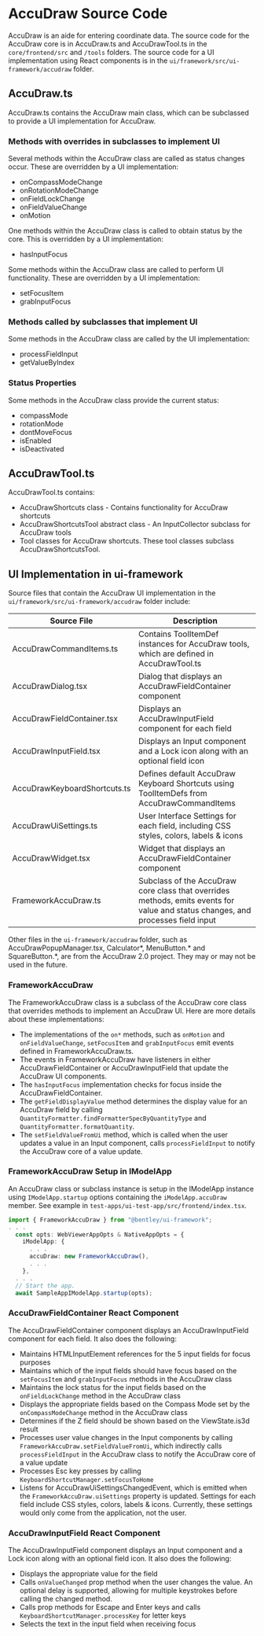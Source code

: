 <!---
cSpell:ignore dont
-->

# AccuDraw Source Code

AccuDraw is an aide for entering coordinate data.
The source code for the AccuDraw core is in
AccuDraw.ts and
AccuDrawTool.ts
in the `core/frontend/src` and `/tools` folders.
The source code for a UI implementation using React components is
in the `ui/framework/src/ui-framework/accudraw` folder.

## AccuDraw.ts

AccuDraw.ts contains the AccuDraw main class, which can be subclassed to provide a UI implementation for AccuDraw.

### Methods with overrides in subclasses to implement UI

Several methods within the AccuDraw class are called as status changes occur. These are overridden by a UI implementation:

- onCompassModeChange
- onRotationModeChange
- onFieldLockChange
- onFieldValueChange
- onMotion

One methods within the AccuDraw class is called to obtain status by the core. This is overridden by a UI implementation:

- hasInputFocus

Some methods within the AccuDraw class are called to perform UI functionality. These are overridden by a UI implementation:

- setFocusItem
- grabInputFocus

### Methods called by subclasses that implement UI

Some methods in the AccuDraw class are called by the UI implementation:

- processFieldInput
- getValueByIndex

### Status Properties

Some methods in the AccuDraw class provide the current status:

- compassMode
- rotationMode
- dontMoveFocus
- isEnabled
- isDeactivated

## AccuDrawTool.ts

AccuDrawTool.ts contains:

- AccuDrawShortcuts class - Contains functionality for AccuDraw shortcuts
- AccuDrawShortcutsTool abstract class - An InputCollector subclass for AccuDraw tools
- Tool classes for AccuDraw shortcuts. These tool classes subclass AccuDrawShortcutsTool.

## UI Implementation in ui-framework

Source files that contain the AccuDraw UI implementation in the `ui/framework/src/ui-framework/accudraw` folder include:

| Source File | Description
| ----------- | ------------
| AccuDrawCommandItems.ts | Contains ToolItemDef instances for AccuDraw tools, which are defined in AccuDrawTool.ts
| AccuDrawDialog.tsx | Dialog that displays an AccuDrawFieldContainer component
| AccuDrawFieldContainer.tsx | Displays an AccuDrawInputField component for each field
| AccuDrawInputField.tsx | Displays an Input component and a Lock icon along with an optional field icon
| AccuDrawKeyboardShortcuts.ts | Defines default AccuDraw Keyboard Shortcuts using ToolItemDefs from AccuDrawCommandItems
| AccuDrawUiSettings.ts | User Interface Settings for each field, including CSS styles, colors, labels & icons
| AccuDrawWidget.tsx | Widget that displays an AccuDrawFieldContainer component
| FrameworkAccuDraw.ts | Subclass of the AccuDraw core class that overrides methods, emits events for value and status changes, and processes field input

Other files in the `ui-framework/accudraw` folder, such as AccuDrawPopupManager.tsx, Calculator*, MenuButton.* and SquareButton.*, are from the AccuDraw 2.0 project. They may or may not be used in the future.

### FrameworkAccuDraw

The FrameworkAccuDraw class is a subclass of the AccuDraw core class that overrides methods to implement an AccuDraw UI.
Here are more details about these implementations:

- The implementations of the `on*` methods, such as `onMotion` and `onFieldValueChange`, `setFocusItem` and `grabInputFocus` emit events defined in FrameworkAccuDraw.ts.
- The events in FrameworkAccuDraw have listeners in either AccuDrawFieldContainer or AccuDrawInputField that update the AccuDraw UI components.
- The `hasInputFocus` implementation checks for focus inside the AccuDrawFieldContainer.
- The `getFieldDisplayValue` method determines the display value for an AccuDraw field by calling
`QuantityFormatter.findFormatterSpecByQuantityType` and `QuantityFormatter.formatQuantity`.
- The `setFieldValueFromUi` method, which is called when the user updates a value in an Input component,
calls `processFieldInput` to notify the AccuDraw core of a value update.

### FrameworkAccuDraw Setup in IModelApp

An AccuDraw class or subclass instance is setup in the IModelApp instance using `IModelApp.startup` options containing the `iModelApp.accuDraw` member. See example in `test-apps/ui-test-app/src/frontend/index.tsx`.

```ts
import { FrameworkAccuDraw } from "@bentley/ui-framework";
. . .
  const opts: WebViewerAppOpts & NativeAppOpts = {
    iModelApp: {
      . . .
      accuDraw: new FrameworkAccuDraw(),
      . . .
    },
  . . .
  // Start the app.
  await SampleAppIModelApp.startup(opts);
```

### AccuDrawFieldContainer React Component

The AccuDrawFieldContainer component displays an AccuDrawInputField component for each field. It also does the following:

- Maintains HTMLInputElement references for the 5 input fields for focus purposes
- Maintains which of the input fields should have focus based on the `setFocusItem` and `grabInputFocus` methods in the AccuDraw class
- Maintains the lock status for the input fields based on the `onFieldLockChange` method in the AccuDraw class
- Displays the appropriate fields based on the Compass Mode set by the `onCompassModeChange` method in the AccuDraw class
- Determines if the Z field should be shown based on the ViewState.is3d result
- Processes user value changes in the Input components by calling `FrameworkAccuDraw.setFieldValueFromUi`, which indirectly calls `processFieldInput` in the AccuDraw class to notify the AccuDraw core of a value update
- Processes Esc key presses by calling `KeyboardShortcutManager.setFocusToHome`
- Listens for AccuDrawUiSettingsChangedEvent, which is emitted when the `FrameworkAccuDraw.uiSettings` property is updated. Settings for each field include CSS styles, colors, labels & icons. Currently, these settings would only come from the application, not the user.

### AccuDrawInputField React Component

The AccuDrawInputField component displays an Input component and a Lock icon along with an optional field icon.
It also does the following:

- Displays the appropriate value for the field
- Calls `onValueChanged` prop method when the user changes the value. An optional delay is supported, allowing for multiple keystrokes before calling the changed method.
- Calls prop methods for Escape and Enter keys and calls `KeyboardShortcutManager.processKey` for letter keys
- Selects the text in the input field when receiving focus
